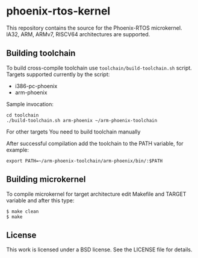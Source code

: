 # phoenix-rtos-kernel
This repository contains the source for the Phoenix-RTOS microkernel.
IA32, ARM, ARMv7, RISCV64 architectures are supported.

## Building toolchain
To build cross-compile toolchain use `toolchain/build-toolchain.sh` script.
Targets supported currently by the script:
- i386-pc-phoenix
- arm-phoenix

Sample invocation:
```
cd toolchain
./build-toolchain.sh arm-phoenix ~/arm-phoenix-toolchain
```

For other targets You need to build toolchain manually

After successful compilation add the toolchain to the PATH variable, for example:
```
export PATH=~/arm-phoenix-toolchain/arm-phoenix/bin/:$PATH
```

## Building microkernel
To compile microkernel for target architecture edit Makefile and TARGET variable and after this type:

	$ make clean
	$ make

## License
This work is licensed under a BSD license. See the LICENSE file for details.
